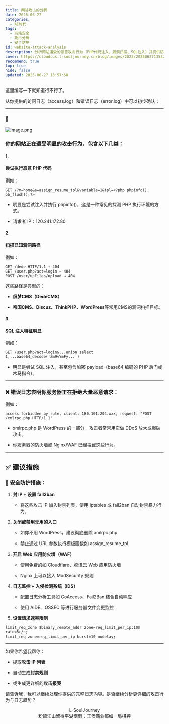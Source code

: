 ```yaml
---
title: 网站攻击的分析
date: 2025-06-27
categories:
  - AI时代
tags:
  - 网站安全
  - 攻击分析
  - 安全防护
id: website-attack-analysis
description: 分析网站遭受的恶意攻击行为（PHP代码注入、漏洞扫描、SQL注入）并提供防护措施建议，如封禁IP、启用WAF等。
cover: https://cloudcos.l-souljourney.cn/blog/images/2025/20250627135326389.png?imageSlim
recommend: true
top: true
hide: false
updated: 2025-06-27 13:57:50
---
```


这里编写一下就知道行不行了。

从你提供的访问日志（access.log）和错误日志（error.log）中可以初步确认：

---

### **🚨** 
![image.png](https://cloudcos.l-souljourney.cn/blog/images/2025/20250627135326389.png?imageSlim)
### **你的网站正在遭受明显的攻击行为，包含以下几类：**

  

#### **1.** 

#### **尝试执行恶意 PHP 代码**

  

例如：

```
GET /?m=home&a=assign_resume_tpl&variable=1&tpl=<?php phpinfo(); ob_flush();?>
```

- 明显是尝试注入并执行 phpinfo()，这是一种常见的探测 PHP 执行环境的方式。
    
- 请求者 IP：120.241.172.80
    

  

#### **2.** 

#### **扫描已知漏洞路径**

  

例如：

```
GET /dede HTTP/1.1 → 404
GET /user.php?act=login → 404
POST /user/upFiles/upload → 404
```

这些路径是典型的：

- **织梦CMS（DedeCMS）**
    
- **帝国CMS、Discuz、ThinkPHP、WordPress**等常用CMS的漏洞扫描目标。
    

  

#### **3.** 

#### **SQL 注入特征明显**

  

例如：

```
GET /user.php?act=login&...union select 1,...base64_decode('Zm9vYmFy...')
```

- 明显是尝试 SQL 注入，甚至包含加密 payload（base64 编码的 PHP 后门或木马指令）。
    

---

### **❌ 错误日志表明你服务器正在拒绝大量恶意请求：**

  

例如：

```
access forbidden by rule, client: 180.101.204.xxx, request: "POST /xmlrpc.php HTTP/1.1"
```

- xmlrpc.php 是 WordPress 的一部分，攻击者常常用它做 DDoS 放大或爆破攻击。
    
- 你服务器的防火墙或 Nginx/WAF 已经拦截这些行为。
    

---

## **✅ 建议措施**

  

### **🔐 安全防护措施：**

1. **封 IP + 设置 fail2ban**
    
    - 将这些攻击 IP 加入封禁列表，使用 iptables 或 fail2ban 自动封禁暴力行为。
        
    
2. **关闭或禁用无用的入口**
    
    - 如你不用 WordPress，建议彻底删除 xmlrpc.php
        
    - 禁止通过 URL 参数执行模板函数如 assign_resume_tpl
        
    
3. **开启 Web 应用防火墙（WAF）**
    
    - 使用免费的如 Cloudflare、腾讯云 Web 应用防火墙
        
    - Nginx 上可以接入 ModSecurity 规则
        
    
4. **日志监控 + 入侵检测系统（IDS）**
    
    - 配置日志分析工具如 GoAccess、Fail2Ban 结合自动响应
        
    - 使用 AIDE、OSSEC 等进行服务器文件变更监控
        
    
5. **设置请求速率限制**
    

```
limit_req_zone $binary_remote_addr zone=req_limit_per_ip:10m rate=5r/s;
limit_req zone=req_limit_per_ip burst=10 nodelay;
```

  

---

如果你希望我帮你：

- 提取**攻击 IP 列表**
    
- 自动生成**封禁规则**
    
- 或生成更详细的**攻击报表**
    

  

请告诉我，我可以继续处理你提供的完整日志内容。是否继续分析更详细的攻击行为与日志趋势？




<center> L-SoulJourney</center>
<center> 粉黛江山留得平湖烟雨；王侯霸业都如一局棋枰</center>


